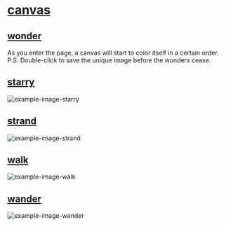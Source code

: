 # [canvas](https://hy-chou.github.io/canvas/)

## [wonder](https://hy-chou.github.io/canvas/html/wonder.html)

As you enter the page, a canvas will start to color itself in a certain order.
P.S. Double-click to save the unique image before the wonders cease.

## [starry](https://hy-chou.github.io/canvas/html/starry.html)

![example-image-starry](https://github.com/hy-chou/canvas/blob/74d8bc61a6cb91e499d3cae3d8875a038ea03727/image/example-image-starry.png)

## [strand](https://hy-chou.github.io/canvas/html/strand.html)

![example-image-strand](https://github.com/hy-chou/canvas/blob/74d8bc61a6cb91e499d3cae3d8875a038ea03727/image/example-image-strand.png)

## [walk](https://hy-chou.github.io/canvas/html/walk.html)

![example-image-walk](https://github.com/hy-chou/canvas/blob/74d8bc61a6cb91e499d3cae3d8875a038ea03727/image/example-image-walk.png)

## [wander](https://hy-chou.github.io/canvas/html/wander.html)

![example-image-wander](https://github.com/hy-chou/canvas/blob/74d8bc61a6cb91e499d3cae3d8875a038ea03727/image/example-image-wander.png)
